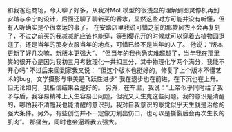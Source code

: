 和我爸逛商场，今天聊了好多，从我对MoE模型的很浅显的理解到图灵停机再到安踏与李宁的设计，后面还聊了聊新买的香水，显然这些对方可能并没有听懂，但有人听确实是个很幸运的事了。
在安踏店里我说可惜之前的那款风衣不会再复刻了，不过之前买的我减减肥应该也能穿，等到樱花开的时候就可以穿着去植物园逛逛了，还是当年的那身衣服当年的地点，可惜已经不是当年的人了。
他说：“版本更新了好几次嘛，新版本更强大”。
“但当年的我也确实难超越了，当年我在那里笑的很开心是因为我初三月考数理化一共扣三分，其中物理化学两个满分，我能不开心吗”
不过后来回到家我又说：
“但这个版本也挺好的，修复了上个版本不懂艺术的bug，文学摄影与审美是飞跃性进步“
我在退步也在前进，在下沉也在上升。但无论如何，我相信结果会是好的。
另外，在车里，我说：“上帝似乎同时给了我矛与盾，我容易精神上天生容易出问题，但我又天生克这些问题。我的意识是清醒的，哪怕我不清醒我也能清醒的意识到，我对自我意识的察觉似乎天生就是治愈的强大条件。另外，有些创伤并不一定像刀划出伤口，也可以是撕裂后会再次生长的肌肉”。
那痛苦，同时也会逼着我去强大。
